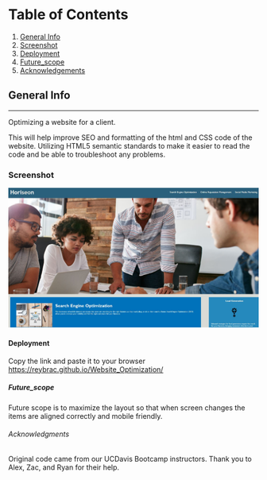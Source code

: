 # Table of Contents
1. [General Info](#general-info)
2. [Screenshot](#Screenshot)
3. [Deployment](#Deployment)
4. [Future_scope](#Future_scope)
5. [Acknowledgements](#Acknowledgements)

## General Info
***
Optimizing a website for a client. 

This will help improve SEO and formatting of the html and CSS code of the website. Utilizing HTML5 semantic standards to make it easier to read the code and be able to troubleshoot any problems. 

### Screenshot
![alt text](https://github.com/reybrac/Website_Optimization/blob/main/assets/images/Website-image.JPG?raw=true)

#### Deployment
Copy the link and paste it to your browser
https://reybrac.github.io/Website_Optimization/

##### Future_scope
Future scope is to maximize the layout so that when screen changes the items are aligned correctly and mobile friendly.

###### Acknowledgments
Original code came from our UCDavis Bootcamp instructors. Thank you to Alex, Zac, and Ryan for their help.